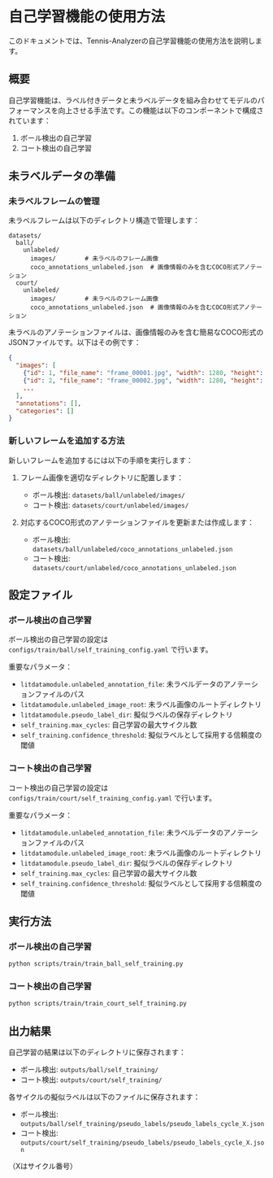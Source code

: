 # 自己学習機能の使用方法

このドキュメントでは、Tennis-Analyzerの自己学習機能の使用方法を説明します。

## 概要

自己学習機能は、ラベル付きデータと未ラベルデータを組み合わせてモデルのパフォーマンスを向上させる手法です。この機能は以下のコンポーネントで構成されています：

1. ボール検出の自己学習
2. コート検出の自己学習

## 未ラベルデータの準備

### 未ラベルフレームの管理

未ラベルフレームは以下のディレクトリ構造で管理します：

```
datasets/
  ball/
    unlabeled/
      images/        # 未ラベルのフレーム画像
      coco_annotations_unlabeled.json  # 画像情報のみを含むCOCO形式アノテーション
  court/
    unlabeled/
      images/        # 未ラベルのフレーム画像
      coco_annotations_unlabeled.json  # 画像情報のみを含むCOCO形式アノテーション
```

未ラベルのアノテーションファイルは、画像情報のみを含む簡易なCOCO形式のJSONファイルです。以下はその例です：

```json
{
  "images": [
    {"id": 1, "file_name": "frame_00001.jpg", "width": 1280, "height": 720},
    {"id": 2, "file_name": "frame_00002.jpg", "width": 1280, "height": 720},
    ...
  ],
  "annotations": [],
  "categories": []
}
```

### 新しいフレームを追加する方法

新しいフレームを追加するには以下の手順を実行します：

1. フレーム画像を適切なディレクトリに配置します：
   - ボール検出: `datasets/ball/unlabeled/images/`
   - コート検出: `datasets/court/unlabeled/images/`

2. 対応するCOCO形式のアノテーションファイルを更新または作成します：
   - ボール検出: `datasets/ball/unlabeled/coco_annotations_unlabeled.json`
   - コート検出: `datasets/court/unlabeled/coco_annotations_unlabeled.json`

## 設定ファイル

### ボール検出の自己学習

ボール検出の自己学習の設定は `configs/train/ball/self_training_config.yaml` で行います。

重要なパラメータ：

- `litdatamodule.unlabeled_annotation_file`: 未ラベルデータのアノテーションファイルのパス
- `litdatamodule.unlabeled_image_root`: 未ラベル画像のルートディレクトリ
- `litdatamodule.pseudo_label_dir`: 擬似ラベルの保存ディレクトリ
- `self_training.max_cycles`: 自己学習の最大サイクル数
- `self_training.confidence_threshold`: 擬似ラベルとして採用する信頼度の閾値

### コート検出の自己学習

コート検出の自己学習の設定は `configs/train/court/self_training_config.yaml` で行います。

重要なパラメータ：

- `litdatamodule.unlabeled_annotation_file`: 未ラベルデータのアノテーションファイルのパス
- `litdatamodule.unlabeled_image_root`: 未ラベル画像のルートディレクトリ
- `litdatamodule.pseudo_label_dir`: 擬似ラベルの保存ディレクトリ
- `self_training.max_cycles`: 自己学習の最大サイクル数
- `self_training.confidence_threshold`: 擬似ラベルとして採用する信頼度の閾値

## 実行方法

### ボール検出の自己学習

```bash
python scripts/train/train_ball_self_training.py
```

### コート検出の自己学習

```bash
python scripts/train/train_court_self_training.py
```

## 出力結果

自己学習の結果は以下のディレクトリに保存されます：

- ボール検出: `outputs/ball/self_training/`
- コート検出: `outputs/court/self_training/`

各サイクルの擬似ラベルは以下のファイルに保存されます：

- ボール検出: `outputs/ball/self_training/pseudo_labels/pseudo_labels_cycle_X.json`
- コート検出: `outputs/court/self_training/pseudo_labels/pseudo_labels_cycle_X.json`

（Xはサイクル番号） 